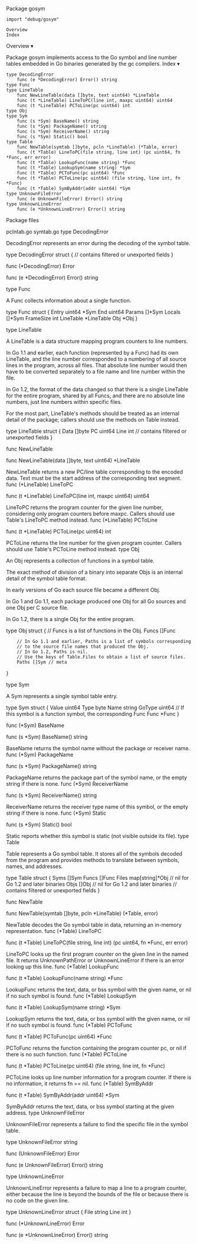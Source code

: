 
 Package gosym

    import "debug/gosym"

    Overview
    Index

Overview ▾

Package gosym implements access to the Go symbol and line number tables embedded in Go binaries generated by the gc compilers.
Index ▾

    type DecodingError
        func (e *DecodingError) Error() string
    type Func
    type LineTable
        func NewLineTable(data []byte, text uint64) *LineTable
        func (t *LineTable) LineToPC(line int, maxpc uint64) uint64
        func (t *LineTable) PCToLine(pc uint64) int
    type Obj
    type Sym
        func (s *Sym) BaseName() string
        func (s *Sym) PackageName() string
        func (s *Sym) ReceiverName() string
        func (s *Sym) Static() bool
    type Table
        func NewTable(symtab []byte, pcln *LineTable) (*Table, error)
        func (t *Table) LineToPC(file string, line int) (pc uint64, fn *Func, err error)
        func (t *Table) LookupFunc(name string) *Func
        func (t *Table) LookupSym(name string) *Sym
        func (t *Table) PCToFunc(pc uint64) *Func
        func (t *Table) PCToLine(pc uint64) (file string, line int, fn *Func)
        func (t *Table) SymByAddr(addr uint64) *Sym
    type UnknownFileError
        func (e UnknownFileError) Error() string
    type UnknownLineError
        func (e *UnknownLineError) Error() string

Package files

pclntab.go symtab.go
type DecodingError

DecodingError represents an error during the decoding of the symbol table.

type DecodingError struct {
        // contains filtered or unexported fields
}

func (*DecodingError) Error

func (e *DecodingError) Error() string

type Func

A Func collects information about a single function.

type Func struct {
        Entry uint64
        *Sym
        End       uint64
        Params    []*Sym
        Locals    []*Sym
        FrameSize int
        LineTable *LineTable
        Obj       *Obj
}

type LineTable

A LineTable is a data structure mapping program counters to line numbers.

In Go 1.1 and earlier, each function (represented by a Func) had its own LineTable, and the line number corresponded to a numbering of all source lines in the program, across all files. That absolute line number would then have to be converted separately to a file name and line number within the file.

In Go 1.2, the format of the data changed so that there is a single LineTable for the entire program, shared by all Funcs, and there are no absolute line numbers, just line numbers within specific files.

For the most part, LineTable's methods should be treated as an internal detail of the package; callers should use the methods on Table instead.

type LineTable struct {
        Data []byte
        PC   uint64
        Line int
        // contains filtered or unexported fields
}

func NewLineTable

func NewLineTable(data []byte, text uint64) *LineTable

NewLineTable returns a new PC/line table corresponding to the encoded data. Text must be the start address of the corresponding text segment.
func (*LineTable) LineToPC

func (t *LineTable) LineToPC(line int, maxpc uint64) uint64

LineToPC returns the program counter for the given line number, considering only program counters before maxpc. Callers should use Table's LineToPC method instead.
func (*LineTable) PCToLine

func (t *LineTable) PCToLine(pc uint64) int

PCToLine returns the line number for the given program counter. Callers should use Table's PCToLine method instead.
type Obj

An Obj represents a collection of functions in a symbol table.

The exact method of division of a binary into separate Objs is an internal detail of the symbol table format.

In early versions of Go each source file became a different Obj.

In Go 1 and Go 1.1, each package produced one Obj for all Go sources and one Obj per C source file.

In Go 1.2, there is a single Obj for the entire program.

type Obj struct {
        // Funcs is a list of functions in the Obj.
        Funcs []Func

        // In Go 1.1 and earlier, Paths is a list of symbols corresponding
        // to the source file names that produced the Obj.
        // In Go 1.2, Paths is nil.
        // Use the keys of Table.Files to obtain a list of source files.
        Paths []Sym // meta
}

type Sym

A Sym represents a single symbol table entry.

type Sym struct {
        Value  uint64
        Type   byte
        Name   string
        GoType uint64
        // If this symbol is a function symbol, the corresponding Func
        Func *Func
}

func (*Sym) BaseName

func (s *Sym) BaseName() string

BaseName returns the symbol name without the package or receiver name.
func (*Sym) PackageName

func (s *Sym) PackageName() string

PackageName returns the package part of the symbol name, or the empty string if there is none.
func (*Sym) ReceiverName

func (s *Sym) ReceiverName() string

ReceiverName returns the receiver type name of this symbol, or the empty string if there is none.
func (*Sym) Static

func (s *Sym) Static() bool

Static reports whether this symbol is static (not visible outside its file).
type Table

Table represents a Go symbol table. It stores all of the symbols decoded from the program and provides methods to translate between symbols, names, and addresses.

type Table struct {
        Syms  []Sym
        Funcs []Func
        Files map[string]*Obj // nil for Go 1.2 and later binaries
        Objs  []Obj           // nil for Go 1.2 and later binaries
        // contains filtered or unexported fields
}

func NewTable

func NewTable(symtab []byte, pcln *LineTable) (*Table, error)

NewTable decodes the Go symbol table in data, returning an in-memory representation.
func (*Table) LineToPC

func (t *Table) LineToPC(file string, line int) (pc uint64, fn *Func, err error)

LineToPC looks up the first program counter on the given line in the named file. It returns UnknownPathError or UnknownLineError if there is an error looking up this line.
func (*Table) LookupFunc

func (t *Table) LookupFunc(name string) *Func

LookupFunc returns the text, data, or bss symbol with the given name, or nil if no such symbol is found.
func (*Table) LookupSym

func (t *Table) LookupSym(name string) *Sym

LookupSym returns the text, data, or bss symbol with the given name, or nil if no such symbol is found.
func (*Table) PCToFunc

func (t *Table) PCToFunc(pc uint64) *Func

PCToFunc returns the function containing the program counter pc, or nil if there is no such function.
func (*Table) PCToLine

func (t *Table) PCToLine(pc uint64) (file string, line int, fn *Func)

PCToLine looks up line number information for a program counter. If there is no information, it returns fn == nil.
func (*Table) SymByAddr

func (t *Table) SymByAddr(addr uint64) *Sym

SymByAddr returns the text, data, or bss symbol starting at the given address.
type UnknownFileError

UnknownFileError represents a failure to find the specific file in the symbol table.

type UnknownFileError string

func (UnknownFileError) Error

func (e UnknownFileError) Error() string

type UnknownLineError

UnknownLineError represents a failure to map a line to a program counter, either because the line is beyond the bounds of the file or because there is no code on the given line.

type UnknownLineError struct {
        File string
        Line int
}

func (*UnknownLineError) Error

func (e *UnknownLineError) Error() string
